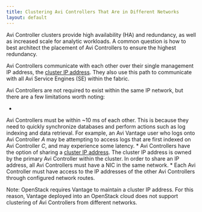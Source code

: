 ```yaml
---
title: Clustering Avi Controllers That Are in Different Networks
layout: default
---
```

Avi Controller clusters provide high availability (HA) and redundancy, as well as increased scale for analytic workloads. A common question is how to best architect the placement of Avi Controllers to ensure the highest redundancy.

Avi Controllers communicate with each other over their single management IP address, the <a href="/controller-cluster-ip/">cluster IP address</a>. They also use this path to communicate with all Avi Service Engines (SE) within the fabric.

Avi Controllers are not required to exist within the same IP network, but there are a few limitations worth noting:

* 
Avi Controllers must be within ~10 ms of each other. This is because they need to quickly synchronize databases and perform actions such as log indexing and data retrieval. For example, an Avi Vantage user who logs onto Avi Controller *A* may be attempting to access logs that are first indexed on Avi Controller *C*, and may experience some latency.
* 
Avi Controllers have the option of sharing a <a href="/controller-cluster-ip/">cluster IP address</a>. The cluster IP address is owned by the primary Avi Controller within the cluster. In order to share an IP address, all Avi Controllers must have a NIC in the same network.
* 
Each Avi Controller must have access to the IP addresses of the other Avi Controllers through configured network routes.

Note: OpenStack requires Vantage to maintain a cluster IP address. For this reason, Vantage deployed into an OpenStack cloud does not support clustering of Avi Controllers from different networks.